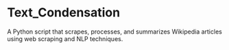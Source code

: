 # Text_Condensation
A Python script that scrapes, processes, and summarizes Wikipedia articles using web scraping and NLP techniques.
